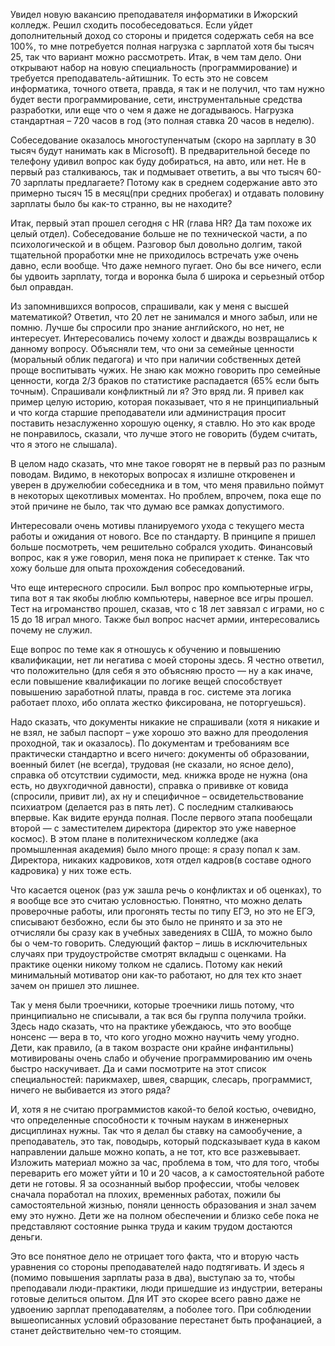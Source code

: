 Увидел новую вакансию преподавателя информатики в Ижорский колледж. Решил сходить пособеседоваться. Если уйдет дополнительный доход со стороны и придется содержать себя на все 100%, то мне потребуется полная нагрузка с зарплатой хотя бы тысяч 25, так что вариант можно рассмотреть. Итак, в чем там дело. Они открывают набор на новую специальность (программирование) и требуется преподаватель-айтишник. То есть это не совсем информатика, точного ответа, правда, я так и не получил, что там нужно будет вести программирование, сети, инструментальные средства разработки, или еще что о чем я даже не догадываюсь. Нагрузка стандартная – 720 часов в год (это полная ставка 20 часов в неделю).

Собеседование оказалось многоступенчатым (скоро на зарплату в 30 тысяч будут нанимать как в Microsoft). В предварительной беседе по телефону удивил вопрос как буду добираться, на авто, или нет. Не в первый раз сталкиваюсь, так и подмывает ответить, а вы что тысяч 60-70 зарплаты предлагаете? Потому как в среднем содержание авто это примерно тысяч 15 в месяц(при средних пробегах) и отдавать половину зарплаты было бы как-то странно, вы не находите? 

Итак, первый этап прошел сегодня с HR (глава HR? Да там похоже их целый отдел). Собеседование больше не по технической части, а по психологической и в общем. Разговор был довольно долгим, такой тщательной проработки мне не приходилось встречать уже очень давно, если вообще. Что даже немного пугает. Оно бы все ничего, если бы удвоить зарплату, тогда и воронка была б широка и серьезный отбор был оправдан. 

Из запомнившихся вопросов, спрашивали, как у меня с высшей математикой? Ответил, что 20 лет не занимался и много забыл, или не помню. Лучше бы спросили про знание английского, но нет, не интересует. Интересовались почему холост и дважды возвращались к данному вопросу. Объясняли тем, что они за семейные ценности (моральный облик педагога) и что при наличии собственных детей проще воспитывать чужих. Не знаю как можно говорить про семейные ценности, когда 2/3 браков по статистике распадается (65% если быть точным). Спрашивали конфликтный ли я? Это вряд ли. Я привел как пример целую историю, которая показывает, что я не принципиальный и что когда старшие преподаватели или администрация просит поставить незаслуженно хорошую оценку, я ставлю. Но это как вроде не понравилось, сказали, что лучше этого не говорить (будем считать, что я этого не слышала).

В целом надо сказать, что мне такое говорят не в первый раз по разным поводам. Видимо, в некоторых вопросах я излишне откровенен и уверен в дружелюбии собеседника и в том, что меня правильно поймут в некоторых щекотливых моментах. Но проблем, впрочем, пока еще по этой причине не было, так что думаю все рамках допустимого.

Интересовали очень мотивы планируемого ухода с текущего места работы и ожидания от нового. Все по стандарту. В принципе я пришел больше посмотреть, чем решительно собрался уходить. Финансовый вопрос, как я уже говорил, меня пока не припирает к стенке. Так что хожу больше для опыта прохождения собеседований.

Что еще интересного спросили. Был вопрос про компьютерные игры, типа вот я так якобы люблю компьютеры, наверное все игры прошел. Тест на игроманство прошел, сказав, что с 18 лет завязал с играми, но с 15 до 18 играл много. Также был вопрос насчет армии, интересовались почему не служил.

Еще вопрос по теме как я отношусь к обучению и повышению квалификации, нет ли негатива с моей стороны здесь. Я честно ответил, что положительно (для себя я это объясняю просто — ну а как иначе, если повышение квалификации по логике вещей способствует повышению заработной платы, правда в гос. системе эта логика работает плохо, ибо оплата жестко фиксирована, не поторгуешься).

Надо сказать, что документы никакие не спрашивали (хотя я никакие и не взял, не забыл паспорт – уже хорошо это важно для преодоления проходной, так и оказалось). По документам и требованиям все практически стандартно и всего ничего: документы об образовании, военный билет (не всегда), трудовая (не сказали, но ясное дело), справка об отсутствии судимости, мед. книжка вроде не нужна (она есть, но двухгодичной давности), справка о прививке от ковида (спросили, привит ли), ах ну и специфичное – освидетельствование психиатром (делается раз в пять лет). С последним сталкиваюсь впервые. Как видите ерунда полная.
После первого этапа пообещали второй — с заместителем директора (директор это уже наверное космос). В этом плане в политехническом колледже (ака промышленная академия) было много проще: я сразу попал к зам. Директора, никаких кадровиков, хотя отдел кадров(в составе одного кадровика) у них тоже есть.

Что касается оценок (раз уж зашла речь о конфликтах и об оценках), то я вообще все это считаю условностью. Понятно, что можно делать проверочные работы, или прогонять тесты по типу ЕГЭ, но это не ЕГЭ, списывают безбожно, если бы это было не принято и за это не отчисляли бы сразу как в учебных заведениях в США, то можно было бы о чем-то говорить. Следующий фактор – лишь в исключительных случаях при трудоустройстве смотрят вкладыш с оценками. На практике оценки никому толком не сдались. Потому как некий минимальный мотиватор они как-то работают, но для тех кто знает зачем он пришел это лишнее. 

Так у меня были троечники, которые троечники лишь потому, что принципиально не списывали, а так вся бы группа получила тройки. Здесь надо сказать, что на практике убеждаюсь, что это вообще нонсенс — вера в то, что кого угодно можно научить чему угодно. Дети, как правило, (а в таком возрасте они крайне инфантильны) мотивированы очень слабо и обучение программированию им очень быстро наскучивает. Да и сами посмотрите на этот список специальностей: парикмахер, швея, сварщик, слесарь, программист, ничего не выбивается из этого ряда?

И, хотя я не считаю программистов какой-то белой костью, очевидно, что определенные способности к точным наукам в инженерных дисциплинах нужны. Так что я делал бы ставку на самообучение, а преподаватель, это так, поводырь, который подсказывает куда в каком направлении дальше можно копать, а не тот, кто все разжевывает. Изложить материал можно за час, проблема в том, что для того, чтобы переварить его может уйти и 10 и 20 часов, а к самостоятельной работе дети не готовы. Я за осознанный выбор профессии, чтобы человек сначала поработал на плохих, временных работах, пожили бы самостоятельной жизнью, поняли ценность образования и знал зачем ему это нужно. Дети же на полном обеспечении и близко себе пока не представляют состояние рынка труда и каким трудом достаются деньги.

Это все понятное дело не отрицает того факта, что и вторую часть уравнения со стороны преподавателей надо подтягивать. И здесь я (помимо повышения зарплаты раза в два), выступаю за то, чтобы преподавали люди-практики, люди пришедшие из индустрии, ветераны готовые делиться опытом. Для ИТ это скорее всего равно даже не удвоению зарплат преподавателям, а поболее того. При соблюдении вышеописанных условий образование перестанет быть профанацией, а станет действительно чем-то стоящим.